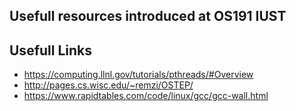 ## Usefull resources introduced at OS191 IUST

## Usefull Links
* https://computing.llnl.gov/tutorials/pthreads/#Overview
* http://pages.cs.wisc.edu/~remzi/OSTEP/
* https://www.rapidtables.com/code/linux/gcc/gcc-wall.html

